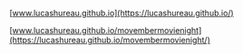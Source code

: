 [www.lucashureau.github.io](https://lucashureau.github.io/)

[www.lucashureau.github.io/movembermovienight](https://lucashureau.github.io/movembermovienight/)
